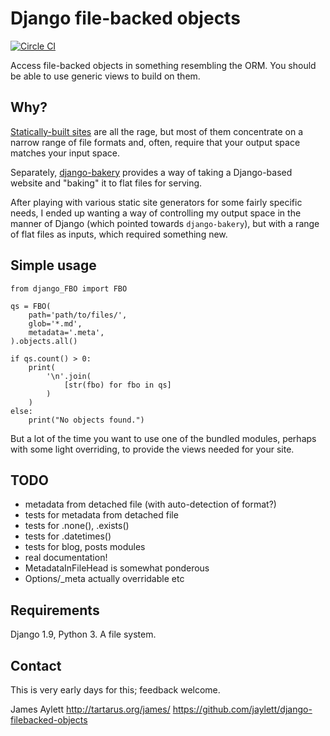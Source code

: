 # Django file-backed objects

[![Circle CI](https://circleci.com/gh/jaylett/django-filebacked-objects.svg?style=svg)](https://circleci.com/gh/jaylett/django-filebacked-objects)

Access file-backed objects in something resembling the ORM. You should
be able to use generic views to build on them.

## Why?

[Statically-built sites](https://www.staticgen.com/) are all the rage,
but most of them concentrate on a narrow range of file formats and,
often, require that your output space matches your input space.

Separately,
[django-bakery](https://django-bakery.readthedocs.org/en/latest/)
provides a way of taking a Django-based website and "baking" it to
flat files for serving.

After playing with various static site generators for some fairly
specific needs, I ended up wanting a way of controlling my output
space in the manner of Django (which pointed towards `django-bakery`),
but with a range of flat files as inputs, which required something
new.

## Simple usage

    from django_FBO import FBO

    qs = FBO(
        path='path/to/files/',
        glob='*.md',
        metadata='.meta',
    ).objects.all()

    if qs.count() > 0:
        print(
            '\n'.join(
                [str(fbo) for fbo in qs]
            )
        )
    else:
        print("No objects found.")

But a lot of the time you want to use one of the bundled modules,
perhaps with some light overriding, to provide the views needed for
your site.

## TODO

 * metadata from detached file (with auto-detection of format?)
 * tests for metadata from detached file
 * tests for .none(), .exists()
 * tests for .datetimes()
 * tests for blog, posts modules
 * real documentation!
 * MetadataInFileHead is somewhat ponderous
 * Options/_meta actually overridable etc

## Requirements

Django 1.9, Python 3. A file system.

## Contact

This is very early days for this; feedback welcome.

James Aylett
http://tartarus.org/james/
https://github.com/jaylett/django-filebacked-objects
